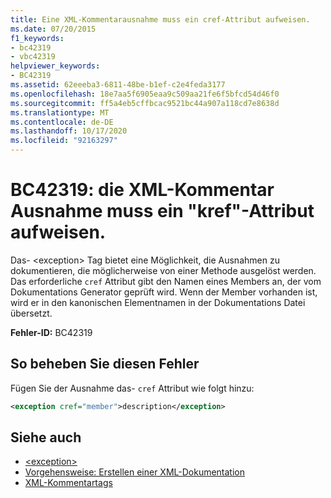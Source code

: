 ```yaml
---
title: Eine XML-Kommentarausnahme muss ein cref-Attribut aufweisen.
ms.date: 07/20/2015
f1_keywords:
- bc42319
- vbc42319
helpviewer_keywords:
- BC42319
ms.assetid: 62eeeba3-6811-48be-b1ef-c2e4feda3177
ms.openlocfilehash: 18e7aa5f6905eaa9c509aa21fe6f5bfcd54d46f0
ms.sourcegitcommit: ff5a4eb5cffbcac9521bc44a907a118cd7e8638d
ms.translationtype: MT
ms.contentlocale: de-DE
ms.lasthandoff: 10/17/2020
ms.locfileid: "92163297"
---
```

# <a name="bc42319-xml-comment-exception-must-have-a-cref-attribute"></a>BC42319: die XML-Kommentar Ausnahme muss ein "kref"-Attribut aufweisen.

Das- \<exception> Tag bietet eine Möglichkeit, die Ausnahmen zu dokumentieren, die möglicherweise von einer Methode ausgelöst werden. Das erforderliche `cref` Attribut gibt den Namen eines Members an, der vom Dokumentations Generator geprüft wird. Wenn der Member vorhanden ist, wird er in den kanonischen Elementnamen in der Dokumentations Datei übersetzt.

**Fehler-ID:** BC42319

## <a name="to-correct-this-error"></a>So beheben Sie diesen Fehler

Fügen Sie der Ausnahme das- `cref` Attribut wie folgt hinzu:

```xml
<exception cref="member">description</exception>
```

## <a name="see-also"></a>Siehe auch

- [\<exception>](../xmldoc/exception.md)
- [Vorgehensweise: Erstellen einer XML-Dokumentation](../../programming-guide/program-structure/how-to-create-xml-documentation.md)
- [XML-Kommentartags](../xmldoc/index.md)
